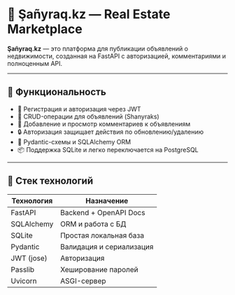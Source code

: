 # 🏡 Şañyraq.kz — Real Estate Marketplace

**Şañyraq.kz** — это платформа для публикации объявлений о недвижимости, созданная на FastAPI с авторизацией, комментариями и полноценным API. 

---

## 🚀 Функциональность

- 🔐 Регистрация и авторизация через JWT
- 🧾 CRUD-операции для объявлений (Shanyraks)
- 💬 Добавление и просмотр комментариев к объявлениям
- 🔒 Авторизация защищает действия по обновлению/удалению
- 📃 Pydantic-схемы и SQLAlchemy ORM
- 📦 Поддержка SQLite и легко переключается на PostgreSQL

---

## 🧱 Стек технологий

| Технология   | Назначение              |
|--------------|--------------------------|
| FastAPI      | Backend + OpenAPI Docs   |
| SQLAlchemy   | ORM и работа с БД        |
| SQLite       | Простая локальная база   |
| Pydantic     | Валидация и сериализация |
| JWT (jose)   | Авторизация              |
| Passlib      | Хеширование паролей      |
| Uvicorn      | ASGI-сервер              |

